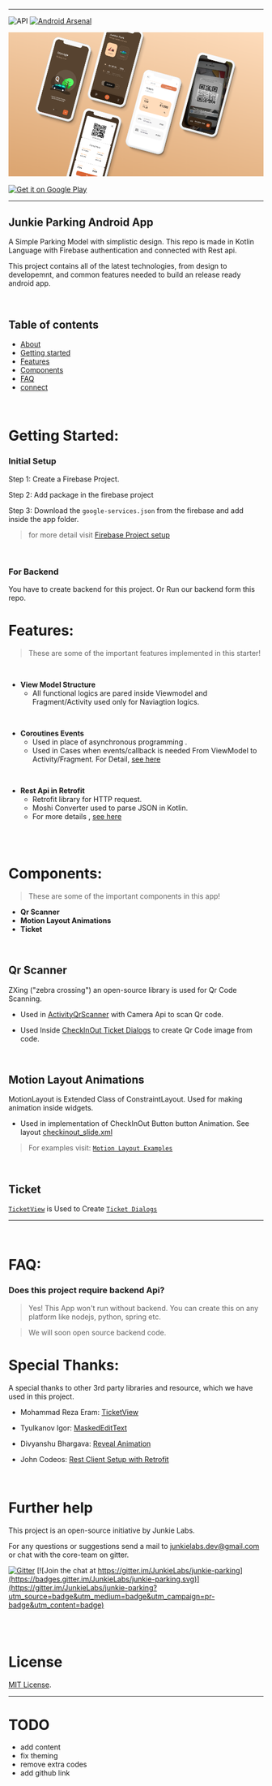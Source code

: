 

---

![API](https://img.shields.io/badge/API-16%2B-34bf49.svg)
[![Android Arsenal]( https://img.shields.io/badge/Android%20Arsenal-Media%20Picker-green.svg?style=flat )]( https://android-arsenal.com/details/1/7635 )



![](images/banner.png)

[<img src="https://play.google.com/intl/en_us/badges/images/generic/en-play-badge.png"
alt="Get it on Google Play"
height="80">](https://play.google.com/store/apps/details?id=)

---

## Junkie Parking Android App 

A Simple Parking Model with simplistic design.
This repo is made in Kotlin Language with Firebase authentication and connected with Rest api.

This project contains all of the latest technologies, from design to developemnt, and common features needed to build an release ready android app.


<br>

## Table of contents
- [About](#about)
- [Getting started](#getting-started)
- [Features](#features)
- [Components](#components)
- [FAQ](#faq)
- [connect](#further-help)


<br>


# Getting Started:

### **Initial Setup**

Step 1: Create a Firebase Project.

Step 2: Add package in the firebase project

Step 3: Download the `google-services.json` from the firebase and add inside the app folder.


> for more detail visit [Firebase Project setup](https://firebase.google.com/docs/android/setup)

<br>

### **For Backend**

 You have to create backend for this project. Or Run our backend form this repo.


# Features:

> These are some of the important features implemented in this starter!

<br>

- **View Model Structure**
  - All functional logics are pared inside Viewmodel and Fragment/Activity used only for Naviagtion logics.
  
<br>


- **Coroutines Events**
  - Used in place of asynchronous programming .  
  - Used in Cases when events/callback is needed From ViewModel to Activity/Fragment. For Detail, [see here](app\src\main\java\in\junkielabs\parking\tools\livedata)

<br>

- **Rest Api in Retrofit**
  - Retrofit library for HTTP request.  
  - Moshi Converter used to parse JSON in Kotlin.
  - For more details , [ see here](app\src\main\java\in\junkielabs\parking\components\api\ApiModule.kt) 

<br>

<br>

# Components:

> These are some of the important components in this app!

- **Qr Scanner**
- **Motion Layout Animations**
- **Ticket**
  
<br>


## Qr Scanner

ZXing ("zebra crossing") an open-source library is used for Qr Code Scanning.


- Used in [ActivityQrScanner](app\src\main\java\in\junkielabs\parking\ui\common\scanner) with Camera Api to scan Qr code. 

- Used Inside [CheckInOut Ticket Dialogs](app\src\main\java\in\junkielabs\parking\ui\common\checkinout\dialogs) to create Qr Code image from code.

<br>


## Motion Layout Animations

MotionLayout is Extended Class of ConstraintLayout. Used for making animation inside widgets. 

- Used in implementation of CheckInOut Button button Animation. See layout [checkinout_slide.xml](app\src\main\res\layout\checkinout_slide.xml)


> For examples visit: [`Motion Layout Examples`](https://developer.android.com/training/constraint-layout/motionlayout/examples)


<br>



## Ticket

[`TicketView`](app\src\main\java\in\junkielabs\parking\ui\widgets\TicketView.kt) is Used to Create [`Ticket Dialogs`](app\src\main\java\in\junkielabs\parking\ui\common\checkinout\dialogs)



---

<br>

# FAQ:

### Does this project require backend Api?



>  Yes! This App won't run without backend. You can create this on any platform like nodejs, python, spring etc.

> We will soon open source backend code.





# Special Thanks:

A special thanks to other 3rd party libraries and resource, which we have used in this project.

- Mohammad Reza Eram: [TicketView](https://github.com/mreram/TicketView)

- Tyulkanov Igor: [MaskedEditText](https://github.com/Gary111/MaskedEditText)

- Divyanshu Bhargava: [Reveal Animation](https://gist.github.com/divyanshub024/87fc43c5265e78733e2ad6a00dfbc00e)

- John Codeos: [Rest Client Setup with Retrofit](https://johncodeos.com/how-to-parse-json-with-retrofit-converters-using-kotlin/)

<br>

# Further help

This project is an open-source initiative by Junkie Labs.

For any questions or suggestions send a mail to junkielabs.dev@gmail.com or chat with the core-team on gitter.

[![Gitter](https://badges.gitter.im/JunkieLabs/treeform-angular.svg)](https://gitter.im/JunkieLabs/treeform-angular?utm_source=badge&utm_medium=badge&utm_campaign=pr-badge) [![Join the chat at https://gitter.im/JunkieLabs/junkie-parking](https://badges.gitter.im/JunkieLabs/junkie-parking.svg)](https://gitter.im/JunkieLabs/junkie-parking?utm_source=badge&utm_medium=badge&utm_campaign=pr-badge&utm_content=badge)


<br>
<br>

# License

[MIT License](/LICENSE).

---





# TODO
- add content
- fix theming 
- remove extra codes
- add github link


